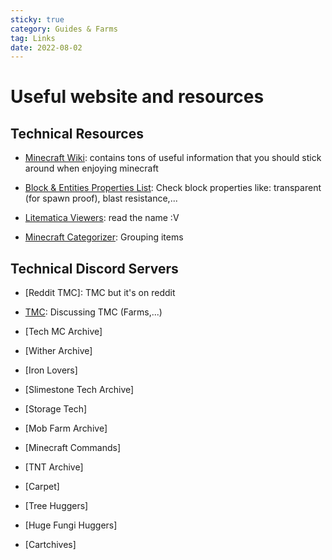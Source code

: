 ```yaml
---
sticky: true
category: Guides & Farms
tag: Links
date: 2022-08-02
---
```


# Useful website and resources

## Technical Resources

* [Minecraft Wiki](https://minecraft.fandom.com/wiki/Minecraft_Wiki): contains tons of useful information that you should stick around when enjoying minecraft

* [Block & Entities Properties List](https://joakimthorsen.github.io/MCPropertyEncyclopedia/index.html): Check block properties like: transparent (for spawn proof), blast resistance,...

* [Litematica Viewers](https://endingcredits.github.io/litematic-viewer/): read the name :V

* [Minecraft Categorizer](https://thiagoausechi.github.io/minecraft-categorizer/): Grouping items

## Technical Discord Servers

* [Reddit TMC]: TMC but it's on reddit

* [TMC](https://discord.gg/CM52CAH): Discussing TMC (Farms,...)

* [Tech MC Archive]

* [Wither Archive]

* [Iron Lovers]

* [Slimestone Tech Archive]

* [Storage Tech]

* [Mob Farm Archive]

* [Minecraft Commands]

* [TNT Archive]

* [Carpet]

* [Tree Huggers]

* [Huge Fungi Huggers]

* [Cartchives]
